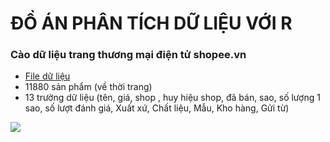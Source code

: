 # ĐỒ ÁN PHÂN TÍCH DỮ LIỆU VỚI R
### Cào dữ liệu trang thương mại điện tử shopee.vn 
- [File dữ liệu](https://github.com/PhanTheMinhChau/doanR-crawlwebpage/blob/main/data.csv)
- 11880 sản phẩm (về thời trang)
- 13 trường dữ liệu (tên, giá, shop , huy hiệu shop, đã bán, sao, số lượng 1 sao, số lượt đánh giá, Xuất xứ, Chất liệu, Mẫu, Kho hàng, Gửi từ)

![](https://komarev.com/ghpvc/?username=phantheminhchau3&label=VIEWS)
